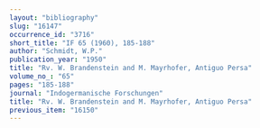 ```yaml
---
layout: "bibliography"
slug: "16147"
occurrence_id: "3716"
short_title: "IF 65 (1960), 185-188"
author: "Schmidt, W.P."
publication_year: "1950"
title: "Rv. W. Brandenstein and M. Mayrhofer, Antiguo Persa"
volume_no_: "65"
pages: "185-188"
journal: "Indogermanische Forschungen"
title: "Rv. W. Brandenstein and M. Mayrhofer, Antiguo Persa"
previous_item: "16150"
---
```

